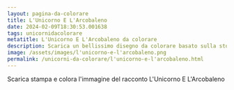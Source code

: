```yaml
---
layout: pagina-da-colorare
title: L'Unicorno E L'Arcobaleno
date: 2024-02-09T18:30:53.001638
tags: unicornidacolorare
metatitle: L'Unicorno E L'Arcobaleno da colorare
description: Scarica un bellissimo disegno da colorare basato sulla storia L'Unicorno E L'Arcobaleno
image: /assets/images/l'unicorno-e-l'arcobaleno.png
permalink: /unicorni-da-colorare/l'unicorno-e-l'arcobaleno.html
---
```

Scarica stampa e colora l'immagine del racconto L'Unicorno E L'Arcobaleno

